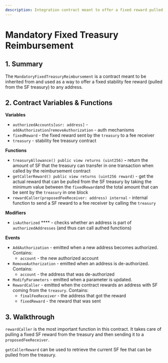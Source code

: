 ```yaml
---
description: Integration contract meant to offer a fixed reward pulled from the SF treasury
---
```


# Mandatory Fixed Treasury Reimbursement

## 1. Summary <a href="#1-introduction-summary" id="1-introduction-summary"></a>

The `MandatoryFixedTreasuryReimbursement` is a contract meant to be inherited from and used as a way to offer a fixed stability fee reward (pulled from the SF treasury) to any address.

## 2. Contract Variables & Functions <a href="#2-contract-details" id="2-contract-details"></a>

**Variables**

* `authorizedAccounts[usr: address]` - `addAuthorization`/`removeAuthorization` - auth mechanisms
* `fixedReward` - the fixed reward sent by the `treasury` to a fee receiver
* `treasury` - stability fee treasury contract

**Functions**

* `treasuryAllowance() public view returns (uint256)` **-** return the amount of SF that the treasury can transfer in one transaction when called by the reimbursement contract
* `getCallerReward() public view returns (uint256 reward)` - get the actual reward that can be pulled from the SF treasury by taking the minimum value between the `fixedReward`and the total amount that can be sent by the `treasury` in one block
* `rewardCaller(proposedFeeReceiver: address) internal` - internal function to send a SF reward to a fee receiver by calling the `treasury`

**Modifiers**

* `isAuthorized` **** - checks whether an address is part of `authorizedAddresses` (and thus can call authed functions)

**Events**

* `AddAuthorization` - emitted when a new address becomes authorized. Contains:
  * `account` - the new authorized account
* `RemoveAuthorization` - emitted when an address is de-authorized. Contains:
  * `account` - the address that was de-authorized
* `ModifyParameters` - emitted when a parameter is updated.
* `RewardCaller` - emitted when the contract rewards an address with SF coming from the `treasury`. Contains:
  * `finalFeeReceiver` - the address that got the reward
  * `fixedReward` - the reward that was sent

## 3. Walkthrough <a href="#2-contract-details" id="2-contract-details"></a>

`rewardCaller` is the most important function in this contract. It takes care of pulling a fixed SF reward from the treasury and then sending it to a `proposedFeeReceiver`.

`getCallerReward` can be used to retrieve the current SF fee that can be pulled from the treasury.
